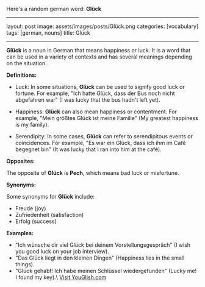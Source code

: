 Here's a random german word: **Glück**

---
layout: post
image: assets/images/posts/Glück.png
categories: [vocabulary]
tags: [german, nouns]
title: Glück

---

**Glück** is a noun in German that means happiness or luck. It is a word that can be used in a variety of contexts and has several meanings depending on the situation.

**Definitions:**

* Luck: In some situations, **Glück** can be used to signify good luck or fortune. For example, "Ich hatte Glück, dass der Bus noch nicht abgefahren war" (I was lucky that the bus hadn't left yet).

* Happiness: **Glück** can also mean happiness or contentment. For example, "Mein größtes Glück ist meine Familie" (My greatest happiness is my family).

* Serendipity: In some cases, **Glück** can refer to serendipitous events or coincidences. For example, "Es war ein Glück, dass ich ihm im Café begegnet bin" (It was lucky that I ran into him at the café).

**Opposites:**

The opposite of **Glück** is **Pech**, which means bad luck or misfortune.

**Synonyms:**

Some synonyms for **Glück** include:

* Freude (joy)
* Zufriedenheit (satisfaction)
* Erfolg (success)

**Examples:**

* "Ich wünsche dir viel Glück bei deinem Vorstellungsgespräch" (I wish you good luck on your job interview).
* "Das Glück liegt in den kleinen Dingen" (Happiness lies in the small things).
* "Glück gehabt! Ich habe meinen Schlüssel wiedergefunden" (Lucky me! I found my key).\ <a id="yg-widget-0" class="youglish-widget" data-query="Glück" data-lang="german" data-components="8412" data-auto-start="0" data-bkg-color="theme_light" data-title="How%20to%20pronounce%20Glück%20in%20German"  rel="nofollow" href="https://youglish.com">Visit YouGlish.com</a><script async src="https://youglish.com/public/emb/widget.js" charset="utf-8"></script>